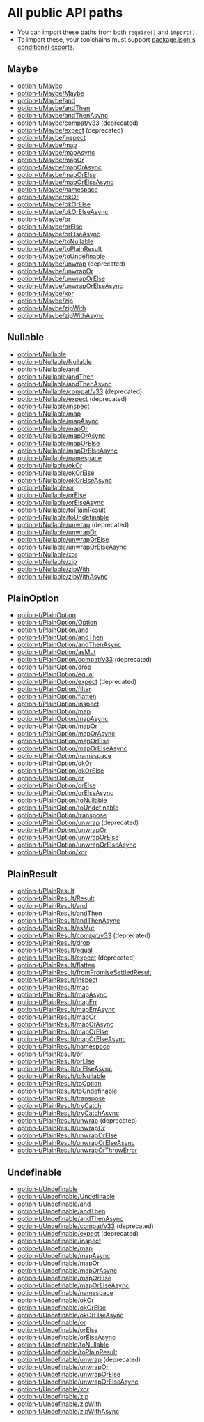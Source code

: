 # All public API paths

- You can import these paths from both `require()` and `import()`.
- To import these, your toolchains must support [package.json's conditional exports](https://nodejs.org/api/esm.html#esm_conditional_exports).

## Maybe

- [option-t/Maybe](../packages/option-t/src/maybe/index.ts)
- [option-t/Maybe/Maybe](../packages/option-t/src/maybe/maybe.ts)
- [option-t/Maybe/and](../packages/option-t/src/maybe/and.ts)
- [option-t/Maybe/andThen](../packages/option-t/src/maybe/and_then.ts)
- [option-t/Maybe/andThenAsync](../packages/option-t/src/maybe/and_then_async.ts)
- [option-t/Maybe/compat/v33](../packages/option-t/src/maybe/compat/v33.ts) (deprecated)
- [option-t/Maybe/expect](../packages/option-t/src/maybe/expect.ts) (deprecated)
- [option-t/Maybe/inspect](../packages/option-t/src/maybe/inspect.ts)
- [option-t/Maybe/map](../packages/option-t/src/maybe/map.ts)
- [option-t/Maybe/mapAsync](../packages/option-t/src/maybe/map_async.ts)
- [option-t/Maybe/mapOr](../packages/option-t/src/maybe/map_or.ts)
- [option-t/Maybe/mapOrAsync](../packages/option-t/src/maybe/map_or_async.ts)
- [option-t/Maybe/mapOrElse](../packages/option-t/src/maybe/map_or_else.ts)
- [option-t/Maybe/mapOrElseAsync](../packages/option-t/src/maybe/map_or_else_async.ts)
- [option-t/Maybe/namespace](../packages/option-t/src/maybe/namespace.ts)
- [option-t/Maybe/okOr](../packages/option-t/src/maybe/ok_or.ts)
- [option-t/Maybe/okOrElse](../packages/option-t/src/maybe/ok_or_else.ts)
- [option-t/Maybe/okOrElseAsync](../packages/option-t/src/maybe/ok_or_else_async.ts)
- [option-t/Maybe/or](../packages/option-t/src/maybe/or.ts)
- [option-t/Maybe/orElse](../packages/option-t/src/maybe/or_else.ts)
- [option-t/Maybe/orElseAsync](../packages/option-t/src/maybe/or_else_async.ts)
- [option-t/Maybe/toNullable](../packages/option-t/src/maybe/to_nullable.ts)
- [option-t/Maybe/toPlainResult](../packages/option-t/src/maybe/to_plain_result.ts)
- [option-t/Maybe/toUndefinable](../packages/option-t/src/maybe/to_undefinable.ts)
- [option-t/Maybe/unwrap](../packages/option-t/src/maybe/unwrap.ts) (deprecated)
- [option-t/Maybe/unwrapOr](../packages/option-t/src/maybe/unwrap_or.ts)
- [option-t/Maybe/unwrapOrElse](../packages/option-t/src/maybe/unwrap_or_else.ts)
- [option-t/Maybe/unwrapOrElseAsync](../packages/option-t/src/maybe/unwrap_or_else_async.ts)
- [option-t/Maybe/xor](../packages/option-t/src/maybe/xor.ts)
- [option-t/Maybe/zip](../packages/option-t/src/maybe/zip.ts)
- [option-t/Maybe/zipWith](../packages/option-t/src/maybe/zip_with.ts)
- [option-t/Maybe/zipWithAsync](../packages/option-t/src/maybe/zip_with_async.ts)


## Nullable

- [option-t/Nullable](../packages/option-t/src/nullable/index.ts)
- [option-t/Nullable/Nullable](../packages/option-t/src/nullable/nullable.ts)
- [option-t/Nullable/and](../packages/option-t/src/nullable/and.ts)
- [option-t/Nullable/andThen](../packages/option-t/src/nullable/and_then.ts)
- [option-t/Nullable/andThenAsync](../packages/option-t/src/nullable/and_then_async.ts)
- [option-t/Nullable/compat/v33](../packages/option-t/src/nullable/compat/v33.ts) (deprecated)
- [option-t/Nullable/expect](../packages/option-t/src/nullable/expect.ts) (deprecated)
- [option-t/Nullable/inspect](../packages/option-t/src/nullable/inspect.ts)
- [option-t/Nullable/map](../packages/option-t/src/nullable/map.ts)
- [option-t/Nullable/mapAsync](../packages/option-t/src/nullable/map_async.ts)
- [option-t/Nullable/mapOr](../packages/option-t/src/nullable/map_or.ts)
- [option-t/Nullable/mapOrAsync](../packages/option-t/src/nullable/map_or_async.ts)
- [option-t/Nullable/mapOrElse](../packages/option-t/src/nullable/map_or_else.ts)
- [option-t/Nullable/mapOrElseAsync](../packages/option-t/src/nullable/map_or_else_async.ts)
- [option-t/Nullable/namespace](../packages/option-t/src/nullable/namespace.ts)
- [option-t/Nullable/okOr](../packages/option-t/src/nullable/ok_or.ts)
- [option-t/Nullable/okOrElse](../packages/option-t/src/nullable/ok_or_else.ts)
- [option-t/Nullable/okOrElseAsync](../packages/option-t/src/nullable/ok_or_else_async.ts)
- [option-t/Nullable/or](../packages/option-t/src/nullable/or.ts)
- [option-t/Nullable/orElse](../packages/option-t/src/nullable/or_else.ts)
- [option-t/Nullable/orElseAsync](../packages/option-t/src/nullable/or_else_async.ts)
- [option-t/Nullable/toPlainResult](../packages/option-t/src/nullable/to_plain_result.ts)
- [option-t/Nullable/toUndefinable](../packages/option-t/src/nullable/to_undefinable.ts)
- [option-t/Nullable/unwrap](../packages/option-t/src/nullable/unwrap.ts) (deprecated)
- [option-t/Nullable/unwrapOr](../packages/option-t/src/nullable/unwrap_or.ts)
- [option-t/Nullable/unwrapOrElse](../packages/option-t/src/nullable/unwrap_or_else.ts)
- [option-t/Nullable/unwrapOrElseAsync](../packages/option-t/src/nullable/unwrap_or_else_async.ts)
- [option-t/Nullable/xor](../packages/option-t/src/nullable/xor.ts)
- [option-t/Nullable/zip](../packages/option-t/src/nullable/zip.ts)
- [option-t/Nullable/zipWith](../packages/option-t/src/nullable/zip_with.ts)
- [option-t/Nullable/zipWithAsync](../packages/option-t/src/nullable/zip_with_async.ts)


## PlainOption

- [option-t/PlainOption](../packages/option-t/src/plain_option/index.ts)
- [option-t/PlainOption/Option](../packages/option-t/src/plain_option/option.ts)
- [option-t/PlainOption/and](../packages/option-t/src/plain_option/and.ts)
- [option-t/PlainOption/andThen](../packages/option-t/src/plain_option/and_then.ts)
- [option-t/PlainOption/andThenAsync](../packages/option-t/src/plain_option/and_then_async.ts)
- [option-t/PlainOption/asMut](../packages/option-t/src/plain_option/as_mut.ts)
- [option-t/PlainOption/compat/v33](../packages/option-t/src/plain_option/compat/v33.ts) (deprecated)
- [option-t/PlainOption/drop](../packages/option-t/src/plain_option/drop.ts)
- [option-t/PlainOption/equal](../packages/option-t/src/plain_option/equal.ts)
- [option-t/PlainOption/expect](../packages/option-t/src/plain_option/expect.ts) (deprecated)
- [option-t/PlainOption/filter](../packages/option-t/src/plain_option/filter.ts)
- [option-t/PlainOption/flatten](../packages/option-t/src/plain_option/flatten.ts)
- [option-t/PlainOption/inspect](../packages/option-t/src/plain_option/inspect.ts)
- [option-t/PlainOption/map](../packages/option-t/src/plain_option/map.ts)
- [option-t/PlainOption/mapAsync](../packages/option-t/src/plain_option/map_async.ts)
- [option-t/PlainOption/mapOr](../packages/option-t/src/plain_option/map_or.ts)
- [option-t/PlainOption/mapOrAsync](../packages/option-t/src/plain_option/map_or_async.ts)
- [option-t/PlainOption/mapOrElse](../packages/option-t/src/plain_option/map_or_else.ts)
- [option-t/PlainOption/mapOrElseAsync](../packages/option-t/src/plain_option/map_or_else_async.ts)
- [option-t/PlainOption/namespace](../packages/option-t/src/plain_option/namespace.ts)
- [option-t/PlainOption/okOr](../packages/option-t/src/plain_option/ok_or.ts)
- [option-t/PlainOption/okOrElse](../packages/option-t/src/plain_option/ok_or_else.ts)
- [option-t/PlainOption/or](../packages/option-t/src/plain_option/or.ts)
- [option-t/PlainOption/orElse](../packages/option-t/src/plain_option/or_else.ts)
- [option-t/PlainOption/orElseAsync](../packages/option-t/src/plain_option/or_else_async.ts)
- [option-t/PlainOption/toNullable](../packages/option-t/src/plain_option/to_nullable.ts)
- [option-t/PlainOption/toUndefinable](../packages/option-t/src/plain_option/to_undefinable.ts)
- [option-t/PlainOption/transpose](../packages/option-t/src/plain_option/transpose.ts)
- [option-t/PlainOption/unwrap](../packages/option-t/src/plain_option/unwrap.ts) (deprecated)
- [option-t/PlainOption/unwrapOr](../packages/option-t/src/plain_option/unwrap_or.ts)
- [option-t/PlainOption/unwrapOrElse](../packages/option-t/src/plain_option/unwrap_or_else.ts)
- [option-t/PlainOption/unwrapOrElseAsync](../packages/option-t/src/plain_option/unwrap_or_else_async.ts)
- [option-t/PlainOption/xor](../packages/option-t/src/plain_option/xor.ts)


## PlainResult

- [option-t/PlainResult](../packages/option-t/src/plain_result/index.ts)
- [option-t/PlainResult/Result](../packages/option-t/src/plain_result/result.ts)
- [option-t/PlainResult/and](../packages/option-t/src/plain_result/and.ts)
- [option-t/PlainResult/andThen](../packages/option-t/src/plain_result/and_then.ts)
- [option-t/PlainResult/andThenAsync](../packages/option-t/src/plain_result/and_then_async.ts)
- [option-t/PlainResult/asMut](../packages/option-t/src/plain_result/as_mut.ts)
- [option-t/PlainResult/compat/v33](../packages/option-t/src/plain_result/compat/v33.ts) (deprecated)
- [option-t/PlainResult/drop](../packages/option-t/src/plain_result/drop.ts)
- [option-t/PlainResult/equal](../packages/option-t/src/plain_result/equal.ts)
- [option-t/PlainResult/expect](../packages/option-t/src/plain_result/expect.ts) (deprecated)
- [option-t/PlainResult/flatten](../packages/option-t/src/plain_result/flatten.ts)
- [option-t/PlainResult/fromPromiseSettledResult](../packages/option-t/src/plain_result/from_promise_settled_result.ts)
- [option-t/PlainResult/inspect](../packages/option-t/src/plain_result/inspect.ts)
- [option-t/PlainResult/map](../packages/option-t/src/plain_result/map.ts)
- [option-t/PlainResult/mapAsync](../packages/option-t/src/plain_result/map_async.ts)
- [option-t/PlainResult/mapErr](../packages/option-t/src/plain_result/map_err.ts)
- [option-t/PlainResult/mapErrAsync](../packages/option-t/src/plain_result/map_err_async.ts)
- [option-t/PlainResult/mapOr](../packages/option-t/src/plain_result/map_or.ts)
- [option-t/PlainResult/mapOrAsync](../packages/option-t/src/plain_result/map_or_async.ts)
- [option-t/PlainResult/mapOrElse](../packages/option-t/src/plain_result/map_or_else.ts)
- [option-t/PlainResult/mapOrElseAsync](../packages/option-t/src/plain_result/map_or_else_async.ts)
- [option-t/PlainResult/namespace](../packages/option-t/src/plain_result/namespace.ts)
- [option-t/PlainResult/or](../packages/option-t/src/plain_result/or.ts)
- [option-t/PlainResult/orElse](../packages/option-t/src/plain_result/or_else.ts)
- [option-t/PlainResult/orElseAsync](../packages/option-t/src/plain_result/or_else_async.ts)
- [option-t/PlainResult/toNullable](../packages/option-t/src/plain_result/to_nullable.ts)
- [option-t/PlainResult/toOption](../packages/option-t/src/plain_result/to_option.ts)
- [option-t/PlainResult/toUndefinable](../packages/option-t/src/plain_result/to_undefinable.ts)
- [option-t/PlainResult/transpose](../packages/option-t/src/plain_result/transpose.ts)
- [option-t/PlainResult/tryCatch](../packages/option-t/src/plain_result/try_catch.ts)
- [option-t/PlainResult/tryCatchAsync](../packages/option-t/src/plain_result/try_catch_async.ts)
- [option-t/PlainResult/unwrap](../packages/option-t/src/plain_result/unwrap.ts) (deprecated)
- [option-t/PlainResult/unwrapOr](../packages/option-t/src/plain_result/unwrap_or.ts)
- [option-t/PlainResult/unwrapOrElse](../packages/option-t/src/plain_result/unwrap_or_else.ts)
- [option-t/PlainResult/unwrapOrElseAsync](../packages/option-t/src/plain_result/unwrap_or_else_async.ts)
- [option-t/PlainResult/unwrapOrThrowError](../packages/option-t/src/plain_result/unwrap_or_throw_error.ts)


## Undefinable

- [option-t/Undefinable](../packages/option-t/src/undefinable/index.ts)
- [option-t/Undefinable/Undefinable](../packages/option-t/src/undefinable/undefinable.ts)
- [option-t/Undefinable/and](../packages/option-t/src/undefinable/and.ts)
- [option-t/Undefinable/andThen](../packages/option-t/src/undefinable/and_then.ts)
- [option-t/Undefinable/andThenAsync](../packages/option-t/src/undefinable/and_then_async.ts)
- [option-t/Undefinable/compat/v33](../packages/option-t/src/undefinable/compat/v33.ts) (deprecated)
- [option-t/Undefinable/expect](../packages/option-t/src/undefinable/expect.ts) (deprecated)
- [option-t/Undefinable/inspect](../packages/option-t/src/undefinable/inspect.ts)
- [option-t/Undefinable/map](../packages/option-t/src/undefinable/map.ts)
- [option-t/Undefinable/mapAsync](../packages/option-t/src/undefinable/map_async.ts)
- [option-t/Undefinable/mapOr](../packages/option-t/src/undefinable/map_or.ts)
- [option-t/Undefinable/mapOrAsync](../packages/option-t/src/undefinable/map_or_async.ts)
- [option-t/Undefinable/mapOrElse](../packages/option-t/src/undefinable/map_or_else.ts)
- [option-t/Undefinable/mapOrElseAsync](../packages/option-t/src/undefinable/map_or_else_async.ts)
- [option-t/Undefinable/namespace](../packages/option-t/src/undefinable/namespace.ts)
- [option-t/Undefinable/okOr](../packages/option-t/src/undefinable/ok_or.ts)
- [option-t/Undefinable/okOrElse](../packages/option-t/src/undefinable/ok_or_else.ts)
- [option-t/Undefinable/okOrElseAsync](../packages/option-t/src/undefinable/ok_or_else_async.ts)
- [option-t/Undefinable/or](../packages/option-t/src/undefinable/or.ts)
- [option-t/Undefinable/orElse](../packages/option-t/src/undefinable/or_else.ts)
- [option-t/Undefinable/orElseAsync](../packages/option-t/src/undefinable/or_else_async.ts)
- [option-t/Undefinable/toNullable](../packages/option-t/src/undefinable/to_nullable.ts)
- [option-t/Undefinable/toPlainResult](../packages/option-t/src/undefinable/to_plain_result.ts)
- [option-t/Undefinable/unwrap](../packages/option-t/src/undefinable/unwrap.ts) (deprecated)
- [option-t/Undefinable/unwrapOr](../packages/option-t/src/undefinable/unwrap_or.ts)
- [option-t/Undefinable/unwrapOrElse](../packages/option-t/src/undefinable/unwrap_or_else.ts)
- [option-t/Undefinable/unwrapOrElseAsync](../packages/option-t/src/undefinable/unwrap_or_else_async.ts)
- [option-t/Undefinable/xor](../packages/option-t/src/undefinable/xor.ts)
- [option-t/Undefinable/zip](../packages/option-t/src/undefinable/zip.ts)
- [option-t/Undefinable/zipWith](../packages/option-t/src/undefinable/zip_with.ts)
- [option-t/Undefinable/zipWithAsync](../packages/option-t/src/undefinable/zip_with_async.ts)

